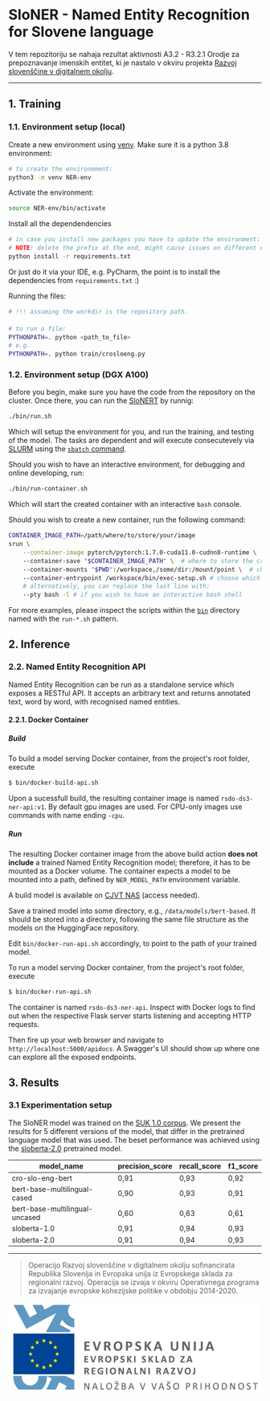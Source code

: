 # SloNER - Named Entity Recognition for Slovene language

V tem repozitoriju se nahaja rezultat aktivnosti A3.2 - R3.2.1 Orodje za prepoznavanje imenskih entitet, ki je nastalo v okviru projekta [Razvoj slovenščine v digitalnem okolju](https://slovenscina.eu).

---

## 1. Training

### 1.1. Environment setup (local)

Create a new environment using [venv](https://docs.python.org/3/library/venv.html).
Make sure it is a python 3.8 environment:

```bash
# to create the environement:
python3 -m venv NER-env
```

Activate the environment:

```bash
source NER-env/bin/activate
```

Install all the dependendencies

```bash
# in case you install new packages you have to update the environment:
# NOTE: delete the prefix at the end, might cause issues on different environments
python install -r requirements.txt
```

Or just do it via your IDE, e.g. PyCharm, the point is to install the dependencies from `requirements.txt` :)

Running the files:

```bash
# !!! assuming the workdir is the repository path.

# to run a file:
PYTHONPATH=. python <path_to_file>
# e.g.
PYTHONPATH=. python train/crosloeng.py
```

### 1.2. Environment setup (DGX A100)

Before you begin, make sure you have the code from the repository on the cluster.
Once there, you can run the [SloNERT](./src/train/crosloeng.py) by runnig:

```bash
./bin/run.sh
```

Which will setup the environment for you, and run the training, and testing of the model.
The tasks are dependent and will execute consecutevely via [SLURM](https://slurm.schedmd.com/) using the [`sbatch` command](https://slurm.schedmd.com/sbatch.html).

Should you wish to have an interactive environment, for debugging and online developing, run:

```bash
./bin/run-container.sh
```

Which will start the created container with an interactive `bash` console.

Should you wish to create a new container, run the following command:

```bash
CONTAINER_IMAGE_PATH=/path/where/to/store/your/image
srun \
    --container-image pytorch/pytorch:1.7.0-cuda11.0-cudnn8-runtime \  # the source docker image, we use the pytorch one, with all pytorch and CUDA requirements pre-installed
    --container-save "$CONTAINER_IMAGE_PATH" \  # where to store the created image
    --container-mounts "$PWD":/workspace,/some/dir:/mount/point \  # choose which directories to mount in the container
    --container-entrypoint /workspace/bin/exec-setup.sh # choose which script to be executed when the container is created.
    # alternatively, you can replace the last line with:
    --pty bash -l # if you wish to have an interactive bash shell
```

For more examples, please inspect the scripts within the [`bin`](./bin/) directory named with the `run-*.sh` pattern.

## 2. Inference

### 2.2. Named Entity Recognition API

Named Entity Recognition can be run as a standalone service which exposes a RESTful API. It accepts an arbitrary text and returns annotated text, word by word, with recognised named entities.

#### 2.2.1. Docker Container

##### Build

To build a model serving Docker container, from the project's root folder, execute

```bash
$ bin/docker-build-api.sh
```

Upon a sucessfull build, the resulting container image is named `rsdo-ds3-ner-api:v1`. By default gpu images are used. For CPU-only images use commands with name ending `-cpu`.

##### Run

The resulting Docker container image from the above build action **does not include** a trained Named Entity Recognition model; therefore, it has to be mounted as a Docker volume. The container expects a model to be mounted into a path, defined by `NER_MODEL_PATH` environment variable.

A build model is available on [CJVT NAS](https://nas.cjvt.si/index.php/f/2246207) (access needed).

Save a trained model into some directory, e.g., `/data/models/bert-based`. It should be stored into a directory, following the same file structure as the models on the HuggingFace repository.

Edit `bin/docker-run-api.sh` accordingly, to point to the path of your trained model.

To run a model serving Docker container, from the project's root folder, execute

```bash
$ bin/docker-run-api.sh
```

The container is named `rsdo-ds3-ner-api`. Inspect with Docker logs to find out when the respective Flask server starts listening and accepting HTTP requests.

Then fire up your web browser and navigate to `http://localhost:5000/apidocs`. A Swagger's UI should show up where one can explore all the exposed endpoints.

## 3. Results
### 3.1 Experimentation setup

The SloNER model was trained on the [SUK 1.0 corpus](https://www.clarin.si/repository/xmlui/handle/11356/1747). We present the results for 5 different versions of the model, that differ in the pretrained language model that was used. The beset performance was achieved using the [sloberta-2.0](https://www.clarin.si/repository/xmlui/handle/11356/1397) pretrained model.

| **model_name**                 | **precision_score** | **recall_score** | **f1_score** |
|--------------------------------|---------------------|------------------|--------------|
| cro-slo-eng-bert               |                0,91 |             0,93 |         0,92 |
| bert-base-multilingual-cased   |                0,90 |             0,93 |         0,91 |
| bert-base-multilingual-uncased |                0,60 |             0,63 |         0,61 |
| sloberta-1.0                   |                0,91 |             0,94 |         0,93 |
| sloberta-2.0                   |                0,91 |             0,94 |         0,93 |

---

> Operacijo Razvoj slovenščine v digitalnem okolju sofinancirata Republika Slovenija in Evropska unija iz Evropskega sklada za regionalni razvoj. Operacija se izvaja v okviru Operativnega programa za izvajanje evropske kohezijske politike v obdobju 2014-2020.

![](Logo_EKP_sklad_za_regionalni_razvoj_SLO_slogan.jpg)
